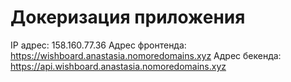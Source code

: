 # Докеризация приложения

IP адрес: 158.160.77.36
Адрес фронтенда: https://wishboard.anastasia.nomoredomains.xyz
Адрес бекенда: https://api.wishboard.anastasia.nomoredomains.xyz 
